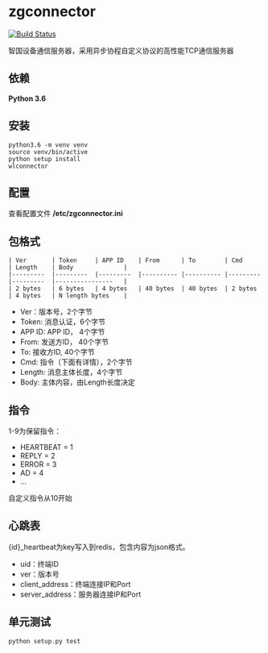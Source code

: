 # zgconnector

[![Build Status](https://www.travis-ci.org/erhuabushuo/wlconnector.svg?branch=master)](https://www.travis-ci.org/erhuabushuo/wlconnector)

智国设备通信服务器，采用异步协程自定义协议的高性能TCP通信服务器

## 依赖

**Python 3.6**

## 安装

    python3.6 -m venv venv
    source venv/bin/active
    python setup install
    wlconnector

## 配置

查看配置文件 **/etc/zgconnector.ini**

## 包格式

    | Ver     	| Token   	| APP ID  	| From     	| To       	| Cmd     	| Length  	| Body           	|
    |---------	|---------	|---------	|----------	|----------	|---------	|---------	|----------------	|
    | 2 bytes 	| 6 bytes 	| 4 bytes 	| 40 bytes 	| 40 bytes 	| 2 bytes 	| 4 bytes 	| N length bytes 	|

* Ver：版本号，2个字节
* Token: 消息认证，6个字节
* APP ID: APP ID， 4个字节
* From: 发送方ID， 40个字节
* To: 接收方ID, 40个字节
* Cmd: 指令（下面有详情），2个字节
* Length: 消息主体长度，4个字节
* Body: 主体内容，由Length长度决定

## 指令

1-9为保留指令：

* HEARTBEAT = 1
* REPLY = 2
* ERROR = 3
* AD = 4
* ...

自定义指令从10开始

## 心跳表

{id}_heartbeat为key写入到redis，包含内容为json格式。

* uid：终端ID
* ver：版本号
* client_address：终端连接IP和Port
* server_address：服务器连接IP和Port


## 单元测试

    python setup.py test
